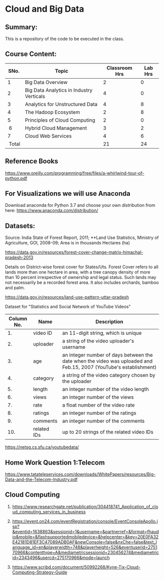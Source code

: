 # Cloud and Big Data

## Summary:
This is a repository of the code to be executed in the class.

## Course Content:

| SNo.          | Topic                                         | Classroom Hrs   | Lab Hrs       |
| ------------- | -------------                                 | -------------   | ------------- |
| 1             | Big Data Overview                             | 2               | 0             |
| 2             | Big Data Analytics in Industry Verticals      | 4               | 0             |
| 3             | Analytics for Unstructured Data               | 4               | 8             |
| 4             | The Hadoop Ecosystem                          | 2               | 8             |
| 5             | Principles of Cloud Computing                 | 2               | 0             |
| 6             | Hybrid Cloud Management                       | 3               | 2             |
| 7             | Cloud Web Services                            | 4               | 6             |
| Total   |                                               | 21              | 24        | 


## Reference Books
https://www.oreilly.com/programming/free/files/a-whirlwind-tour-of-python.pdf

## For Visualizations we will use Anaconda
Download anaconda for Python 3.7 and choose your own distribution from here: https://www.anaconda.com/distribution/



## Datasets:
Source: India State of Forest Report, 2011; **Land Use Statistics, Ministry of Agriculture, GOI, 2008-09; Area is in thousands Hectares (ha)

https://data.gov.in/resources/forest-cover-change-matrix-himachal-pradesh-2013

Details on District-wise forest cover for States/Uts. Forest Cover refers to all lands more than one hectare in area, with a tree canopy density of more than 10 percent irrespective of ownership and legal status. Such lands may not necessarily be a recorded forest area. It also includes orchards, bamboo and palm.

https://data.gov.in/resources/land-use-pattern-uttar-pradesh


Dataset for "Statistics and Social Network of YouTube Videos"

| Column No.     | Name               | Description     |
| -------------  | -------------      | -------------   |
| 1.             |  video ID          | an 11-digit string, which is unique                |
| 2.             |  uploader          |     a string of the video uploader's username          |
| 3.             |  age               |   an integer number of days between the date when the video was uploaded and Feb.15, 2007 (YouTube's establishment)        |
| 4.             | category           |  a string of the video category chosen by the uploader        |
| 5.             | length             |  an integer number of the video length      |
| 6.             | views              |  an integer number of the views     |
| 7.             | rate               |  a float number of the video rate             |
| 8.             | ratings            |  an integer number of the ratings     |
| 9.             | comments           |  an integer number of the comments      |	
| 10.            | related IDs        |  up to 20 strings of the related video IDs             |

https://netsg.cs.sfu.ca/youtubedata/

## Home Work Question 1:Telecom
https://www.tatateleservices.com/downloads/WhitePapers/resources/Big-Data-and-the-Telecom-Industry.pdf

## Cloud Computing  
1. https://www.researchgate.net/publication/304418741_Application_of_cloud_computing_services_in_business
2. https://event.on24.com/eventRegistration/console/EventConsoleApollo.jsp?&eventid=1638863&sessionid=1&username=&partnerref=&format=fhaudio&mobile=&flashsupportedmobiledevice=&helpcenter=&key=20E0FA32E42181D81EF3C47089ADB0AF&newConsole=false&nxChe=false&text_language_id=en&playerwidth=748&playerheight=526&eventuserid=275170966&contenttype=A&mediametricsessionid=230456274&mediametricid=2343496&usercd=275170966&mode=launch

3. https://www.scribd.com/document/50992268/Kyne-Tix-Cloud-Computing-Strategy-Guide
